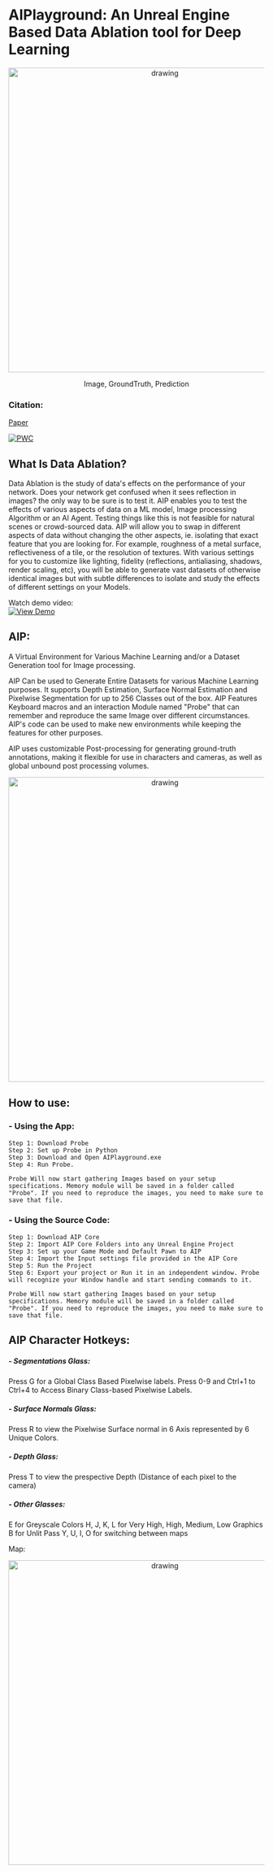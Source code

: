 # AIPlayground: An Unreal Engine Based Data Ablation tool for Deep Learning


<p align="center">
  <img src="Assets/Showcase.png" alt="drawing" width="600"/>
</p>
<p align="center"> Image, GroundTruth, Prediction 

### Citation: 
[Paper](https://scholar.google.com/scholar?cluster=12023602735105988107&hl=en&as_sdt=0,11#d=gs_cit&u=%2Fscholar%3Fq%3Dinfo%3AC1Zo2vtq3KYJ%3Ascholar.google.com%2F%26output%3Dcite%26scirp%3D0%26scfhb%3D1%26hl%3Den)
</p>

[![PWC](https://img.shields.io/endpoint.svg?url=https://paperswithcode.com/badge/ai-playground-unreal-engine-based-data/depth-estimation-on-diode)](https://paperswithcode.com/sota/depth-estimation-on-diode?p=ai-playground-unreal-engine-based-data)


## What Is Data Ablation?
Data Ablation is the study of data's effects on the performance of your network. Does your network get confused when it sees reflection in images? the only way to be sure is to test it. AIP  enables you to test the effects of various aspects of data on a ML model, Image processing Algorithm or an AI Agent. Testing things like this is not feasible for natural scenes or crowd-sourced data. 
AIP will allow you to swap in different aspects of data without changing the other aspects, ie. isolating that exact feature that you are looking for. For example, roughness of a metal surface, reflectiveness of a tile, or the resolution of textures. With various settings for you to customize like lighting, fidelity (reflections, antialiasing, shadows, render scaling, etc), you will be able to generate vast datasets of otherwise identical images but with subtle differences to isolate and study the effects of different settings on your Models.

Watch demo video:  
[![View Demo](https://img.youtube.com/vi/oa5N0J62F9M/0.jpg)](https://www.youtube.com/watch?v=oa5N0J62F9M)


## AIP:
A Virtual Environment for Various Machine Learning and/or a Dataset Generation tool for Image processing.

AIP Can be used to Generate Entire Datasets for various Machine Learning purposes. It supports Depth Estimation, Surface Normal Estimation and Pixelwise Segmentation for up to 256 Classes out of the box. 
AIP Features Keyboard macros and an interaction Module named "Probe"  that can remember and reproduce the same Image over different circumstances. 
AIP's code can be used to make new environments while keeping the features for other purposes.

AIP  uses customizable Post-processing for generating ground-truth annotations, making it flexible for use in characters and cameras, as well as global unbound post processing volumes.

<p align="center">
  <img src="Assets/Structure.png" alt="drawing" width="600"/>
</p>

## How to use: 
### - Using the App:
    Step 1: Download Probe
    Step 2: Set up Probe in Python
    Step 3: Download and Open AIPlayground.exe 
    Step 4: Run Probe.
    
    Probe Will now start gathering Images based on your setup specifications. Memory module will be saved in a folder called "Probe". If you need to reproduce the images, you need to make sure to save that file.
    
### - Using the Source Code:
    Step 1: Download AIP Core
    Step 2: Import AIP Core Folders into any Unreal Engine Project
    Step 3: Set up your Game Mode and Default Pawn to AIP
    Step 4: Import the Input settings file provided in the AIP Core
    Step 5: Run the Project
    Step 6: Export your project or Run it in an independent window. Probe will recognize your Window handle and start sending commands to it. 
    
    Probe Will now start gathering Images based on your setup specifications. Memory module will be saved in a folder called "Probe". If you need to reproduce the images, you need to make sure to save that file.
    
 
## AIP Character Hotkeys: 
##### - Segmentations Glass: 
Press G for a Global Class Based Pixelwise labels. 
Press 0-9 and Ctrl+1 to Ctrl+4 to Access Binary Class-based Pixelwise Labels.
##### - Surface Normals Glass:
Press R to view the Pixelwise Surface normal in 6 Axis represented by 6 Unique Colors.
##### - Depth Glass:
Press T to view the prespective Depth (Distance of each pixel to the camera) 
##### - Other Glasses: 
 E for Greyscale Colors
 H, J, K, L for Very High, High, Medium, Low Graphics 
 B for Unlit Pass 
 Y, U, I, O for switching between maps 
 

Map: 
<p align="center">
  <img src="Assets/MAP.png" alt="drawing" width="600"/>
</p>
